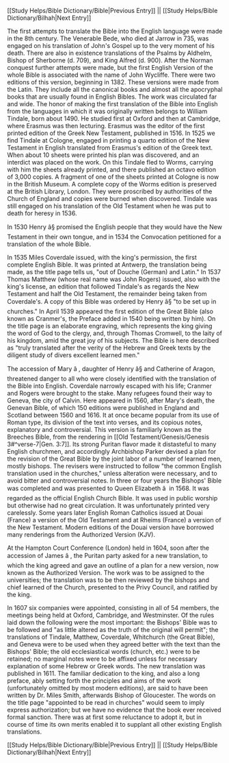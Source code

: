 [[Study Helps/Bible Dictionary/Bible|Previous Entry]]  ||  [[Study Helps/Bible Dictionary/Bilhah|Next Entry]]

 The first attempts to translate the Bible into the English language were made in the 8th century. The Venerable Bede, who died at Jarrow in 735, was engaged on his translation of John's Gospel up to the very moment of his death. There are also in existence translations of the Psalms by Aldhelm, Bishop of Sherborne (d. 709), and King Alfred (d. 900). After the Norman conquest further attempts were made, but the first English Version of the whole Bible is associated with the name of John Wycliffe. There were two editions of this version, beginning in 1382. These versions were made from the Latin. They include all the canonical books and almost all the apocryphal books that are usually found in English Bibles. The work was circulated far and wide. The honor of making the first translation of the Bible into English from the languages in which it was originally written belongs to William Tindale, born about 1490. He studied first at Oxford and then at Cambridge, where Erasmus was then lecturing. Erasmus was the editor of the first printed edition of the Greek New Testament, published in 1516. In 1525 we find Tindale at Cologne, engaged in printing a quarto edition of the New Testament in English translated from Erasmus's edition of the Greek text. When about 10 sheets were printed his plan was discovered, and an interdict was placed on the work. On this Tindale fled to Worms, carrying with him the sheets already printed, and there published an octavo edition of 3,000 copies. A fragment of one of the sheets printed at Cologne is now in the British Museum. A complete copy of the Worms edition is preserved at the British Library, London. They were proscribed by authorities of the Church of England and copies were burned when discovered. Tindale was still engaged on his translation of the Old Testament when he was put to death for heresy in 1536.

 In 1530 Henry â§ promised the English people that they would have the New Testament in their own tongue, and in 1534 the Convocation petitioned for a translation of the whole Bible.

 In 1535 Miles Coverdale issued, with the king's permission, the first complete English Bible. It was printed at Antwerp, the translation being made, as the title page tells us, "out of Douche (German) and Latin." In 1537 Thomas Matthew (whose real name was John Rogers) issued, also with the king's license, an edition that followed Tindale's as regards the New Testament and half the Old Testament, the remainder being taken from Coverdale's. A copy of this Bible was ordered by Henry â§ "to be set up in churches." In April 1539 appeared the first edition of the Great Bible (also known as Cranmer's, the Preface added in 1540 being written by him). On the title page is an elaborate engraving, which represents the king giving the word of God to the clergy, and, through Thomas Cromwell, to the laity of his kingdom, amid the great joy of his subjects. The Bible is here described as "truly translated after the verity of the Hebrew and Greek texts by the diligent study of divers excellent learned men."

 The accession of Mary â , daughter of Henry â§ and Catherine of Aragon, threatened danger to all who were closely identified with the translation of the Bible into English. Coverdale narrowly escaped with his life; Cranmer and Rogers were brought to the stake. Many refugees found their way to Geneva, the city of Calvin. Here appeared in 1560, after Mary's death, the Genevan Bible, of which 150 editions were published in England and Scotland between 1560 and 1616. It at once became popular from its use of Roman type, its division of the text into verses, and its copious notes, explanatory and controversial. This version is familiarly known as the Breeches Bible, from the rendering in [[Old Testament/Genesis/Genesis 3#^verse-7|Gen. 3:7]]. Its strong Puritan flavor made it distasteful to many English churchmen, and accordingly Archbishop Parker devised a plan for the revision of the Great Bible by the joint labor of a number of learned men, mostly bishops. The revisers were instructed to follow "the common English translation used in the churches," unless alteration were necessary, and to avoid bitter and controversial notes. In three or four years the Bishops' Bible was completed and was presented to Queen Elizabeth â  in 1568. It was regarded as the official English Church Bible. It was used in public worship but otherwise had no great circulation. It was unfortunately printed very carelessly. Some years later English Roman Catholics issued at Douai (France) a version of the Old Testament and at Rheims (France) a version of the New Testament. Modern editions of the Douai version have borrowed many renderings from the Authorized Version (KJV).

 At the Hampton Court Conference (London) held in 1604, soon after the accession of James â , the Puritan party asked for a new translation, to which the king agreed and gave an outline of a plan for a new version, now known as the Authorized Version. The work was to be assigned to the universities; the translation was to be then reviewed by the bishops and chief learned of the Church, presented to the Privy Council, and ratified by the king.

 In 1607 six companies were appointed, consisting in all of 54 members, the meetings being held at Oxford, Cambridge, and Westminster. Of the rules laid down the following were the most important: the Bishops' Bible was to be followed and "as little altered as the truth of the original will permit"; the translations of Tindale, Matthew, Coverdale, Whitchurch (the Great Bible), and Geneva were to be used when they agreed better with the text than the Bishops' Bible; the old ecclesiastical words (church, etc.) were to be retained; no marginal notes were to be affixed unless for necessary explanation of some Hebrew or Greek words. The new translation was published in 1611. The familiar dedication to the king, and also a long preface, ably setting forth the principles and aims of the work (unfortunately omitted by most modern editions), are said to have been written by Dr. Miles Smith, afterwards Bishop of Gloucester. The words on the title page "appointed to be read in churches" would seem to imply express authorization; but we have no evidence that the book ever received formal sanction. There was at first some reluctance to adopt it, but in course of time its own merits enabled it to supplant all other existing English translations.

[[Study Helps/Bible Dictionary/Bible|Previous Entry]]  ||  [[Study Helps/Bible Dictionary/Bilhah|Next Entry]]